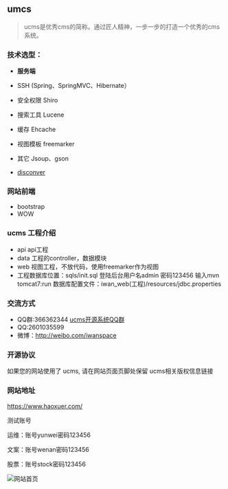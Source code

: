 ﻿## umcs

> ucms是优秀cms的简称。通过匠人精神，一步一步的打造一个优秀的cms系统。


### 技术选型：

* **服务端**

* SSH (Spring、SpringMVC、Hibernate）
* 安全权限 Shiro
* 搜索工具 Lucene
* 缓存 Ehcache
* 视图模板 freemarker 
* 其它 Jsoup、gson
* [disconver](https://git.oschina.net/yichisancun/disconver)

### 网站前端

* bootstrap
* WOW



### ucms 工程介绍

* api	api工程
* data	工程的controller，数据模块
* web	视图工程，不放代码，使用freemarker作为视图
* 工程数据库位置：sqls/init.sql   登陆后台用户名admin  密码123456 
输入mvn tomcat7:run 数据库配置文件：iwan_web(工程)/resources/jdbc.properties



### 交流方式

* QQ群:366362344   [ucms开源系统QQ群](http://jq.qq.com/?_wv=1027&k=2Kq3VgV)
* QQ:2601035599
* 微博：http://weibo.com/iwanspace

### 开源协议

如果您的网站使用了 ucms, 请在网站页面页脚处保留 ucms相关版权信息链接

### 网站地址
https://www.haoxuer.com/

测试账号

运维：账号yunwei密码123456

文案：账号wenan密码123456

股票：账号stock密码123456

![网站首页](http://onlvi543s.bkt.clouddn.com/yichisancun.jpg "网站首页")

